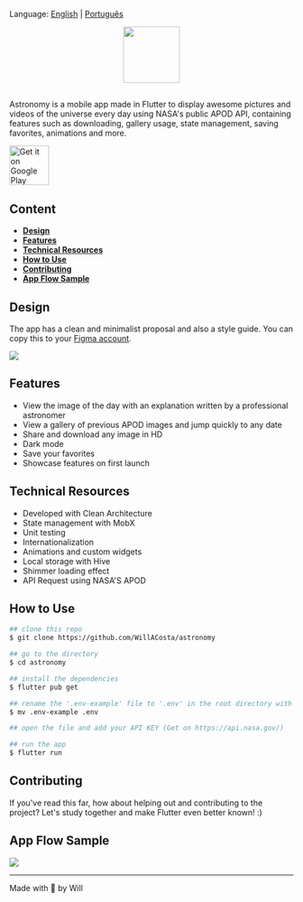 Language: [English](https://github.com/WillACosta/astronomy) | [Português](https://github.com/WillACosta/astronomy/tree/main/docs/translations/pt-BR)

<div align="center" border-radius="100px">
  <img src="https://imgur.com/U1p21DT.png" width="100" height="100" />
</div>

##

Astronomy is a mobile app made in Flutter to display awesome pictures and videos of the universe every day using NASA's public APOD API, containing features such as downloading, gallery usage, state management, saving favorites, animations and more.

<a href='https://play.google.com/store/apps/details?id=com.application.astronomy'>
  <img alt='Get it on Google Play' src='https://play.google.com/intl/en_us/badges/static/images/badges/en_badge_web_generic.png' height="70" />
</a>

## Content

- **[Design](#design)**
- **[Features](#features)**
- **[Technical Resources](#technical-resources)**
- **[How to Use](#how-to-use)**
- **[Contributing](#contributing)**
- **[App Flow Sample](#app-flow-sample)**

## Design

The app has a clean and minimalist proposal and also a style guide. You can copy this to your [Figma account](https://www.figma.com/file/3vfTFRteEH1hAvT6D5igl0/Astronomy-App-Concept?node-id=157%3A14).

<img src='https://i.imgur.com/KIzTLgV.jpg' />

## Features

- View the image of the day with an explanation written by a professional astronomer
- View a gallery of previous APOD images and jump quickly to any date
- Share and download any image in HD
- Dark mode
- Save your favorites
- Showcase features on first launch

## Technical Resources

- Developed with Clean Architecture
- State management with MobX
- Unit testing
- Internationalization
- Animations and custom widgets
- Local storage with Hive
- Shimmer loading effect
- API Request using NASA'S APOD

## How to Use

```bash
## clone this repo
$ git clone https://github.com/WillACosta/astronomy

## go to the directory
$ cd astronomy

## install the dependencies
$ flutter pub get

## rename the '.env-example' file to '.env' in the root directory with
$ mv .env-example .env

## open the file and add your API KEY (Get on https://api.nasa.gov/)

## run the app
$ flutter run
```

## Contributing

If you've read this far, how about helping out and contributing to the project? Let's study together and make Flutter even better known! :)

## App Flow Sample

<img src="docs/sample.gif" />

---

Made with 🖤 by Will
